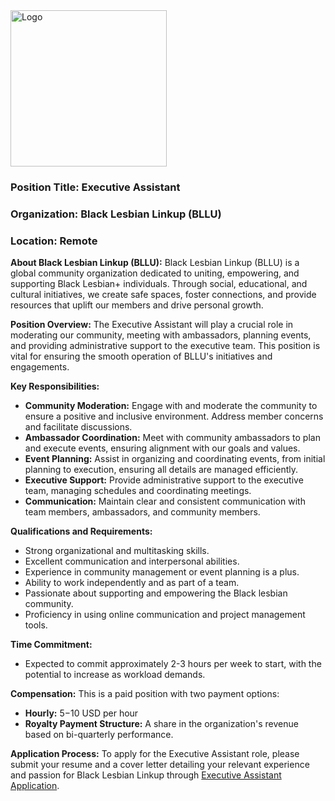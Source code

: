 <img src="https://drive.google.com/uc?id=1GU0CGcnM2uM_Q1whZEREbJ9V7CfbGvSm" alt="Logo" width="250">

### Position Title: Executive Assistant
### Organization: Black Lesbian Linkup (BLLU)
### Location: Remote

**About Black Lesbian Linkup (BLLU):**
Black Lesbian Linkup (BLLU) is a global community organization dedicated to uniting, empowering, and supporting Black Lesbian+ individuals. Through social, educational, and cultural initiatives, we create safe spaces, foster connections, and provide resources that uplift our members and drive personal growth.

**Position Overview:**
The Executive Assistant will play a crucial role in moderating our community, meeting with ambassadors, planning events, and providing administrative support to the executive team. This position is vital for ensuring the smooth operation of BLLU's initiatives and engagements.

**Key Responsibilities:**

* **Community Moderation:** Engage with and moderate the community to ensure a positive and inclusive environment. Address member concerns and facilitate discussions.
* **Ambassador Coordination:** Meet with community ambassadors to plan and execute events, ensuring alignment with our goals and values.
* **Event Planning:** Assist in organizing and coordinating events, from initial planning to execution, ensuring all details are managed efficiently.
* **Executive Support:** Provide administrative support to the executive team, managing schedules and coordinating meetings.
* **Communication:** Maintain clear and consistent communication with team members, ambassadors, and community members.

**Qualifications and Requirements:**

* Strong organizational and multitasking skills.
* Excellent communication and interpersonal abilities.
* Experience in community management or event planning is a plus.
* Ability to work independently and as part of a team.
* Passionate about supporting and empowering the Black lesbian community.
* Proficiency in using online communication and project management tools.

**Time Commitment:**

* Expected to commit approximately 2-3 hours per week to start, with the potential to increase as workload demands.

**Compensation:**
This is a paid position with two payment options:

* **Hourly:** $5-$10 USD per hour
* **Royalty Payment Structure:** A share in the organization's revenue based on bi-quarterly performance.

**Application Process:**
To apply for the Executive Assistant role, please submit your resume and a cover letter detailing your relevant experience and passion for Black Lesbian Linkup through [Executive Assistant Application](https://forms.gle/u5S3hTNsMM6TTZsSA).
